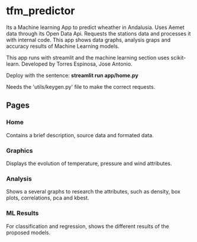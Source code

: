 # tfm_predictor

Its a Machine learning App to predict wheather in Andalusia. Uses Aemet 
data through its Open Data Api. Requests the stations data and processes it with
internal code. This app shows data graphs, analysis graps and accuracy 
results of Machine Learning models.

This app runs with streamlit and the machine learning section uses scikit-learn.
Developed by Torres Espinosa, Jose Antonio.

Deploy with the sentence: **streamlit run app/home.py**

Needs the 'utils/keygen.py' file to make the correct requests.


## Pages
### Home
Contains a brief description, source data and formated data.
### Graphics
Displays the evolution of temperature, pressure and wind attributes.
### Analysis
Shows a several graphs to research the attributes, such as density, box plots,
correlations, pca and kbest.
### ML Results
For classification and regression, shows the different results of the proposed models.
